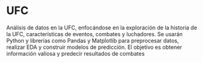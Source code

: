 # UFC
Análisis de datos en la UFC, enfocándose en la exploración de la historia de la UFC, características de eventos, combates y luchadores.  Se usarán Python y librerías como Pandas y Matplotlib para preprocesar datos, realizar EDA y construir modelos de predicción.  El objetivo es obtener información valiosa y predecir resultados de combates
